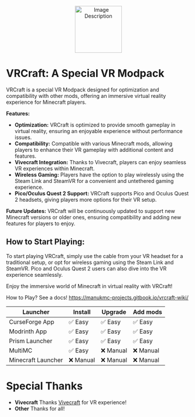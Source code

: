 <p align="center">
  <img src="https://cdn.discordapp.com/attachments/1204453504601686078/1231601586090803355/minecraft_title.png?ex=66378d5c&is=6625185c&hm=926cac6140fc736fc9ed145a14ea4bfaa2a73db83184ae0291da8414a5b6580f&" width="128" height="128" alt="Image Description">
</p>

# VRCraft: A Special VR Modpack

VRCraft is a special VR Modpack designed for optimization and compatibility with other mods, offering an immersive virtual reality experience for Minecraft players.

**Features:**
- **Optimization:** VRCraft is optimized to provide smooth gameplay in virtual reality, ensuring an enjoyable experience without performance issues.
- **Compatibility:** Compatible with various Minecraft mods, allowing players to enhance their VR gameplay with additional content and features.
- **Vivecraft Integration:** Thanks to Vivecraft, players can enjoy seamless VR experiences within Minecraft.
- **Wireless Gaming:** Players have the option to play wirelessly using the Steam Link and SteamVR for a convenient and untethered gaming experience.
- **Pico/Oculus Quest 2 Support:** VRCraft supports Pico and Oculus Quest 2 headsets, giving players more options for their VR setup.
  
**Future Updates:**
VRCraft will be continuously updated to support new Minecraft versions or older ones, ensuring compatibility and adding new features for players to enjoy.

## **How to Start Playing:**
To start playing VRCraft, simply use the cable from your VR headset for a traditional setup, or opt for wireless gaming using the Steam Link and SteamVR. Pico and Oculus Quest 2 users can also dive into the VR experience seamlessly.

Enjoy the immersive world of Minecraft in virtual reality with VRCraft!

How to Play? See a docs! https://manukmc-projects.gitbook.io/vrcraft-wiki/

| Launcher                 | Install   | Upgrade  | Add mods |
|-------------------------|----------|-----------|----------|
| CurseForge App          | ✅ Easy   | ✅ Easy  | ✅ Easy  |
| Modrinth App            | ✅ Easy   | ✅ Easy  | ✅ Easy  |
| Prism Launcher          | ✅ Easy   | ✅ Easy  | ✅ Easy  |
| MultiMC                 | ✅ Easy   | ❌ Manual| ❌ Manual|
| Minecraft Launcher  | ❌ Manual| ❌ Manual| ❌ Manual|

# Special Thanks
- **Vivecraft** Thanks [Vivecraft](https://github.com/Vivecraft/VivecraftMod) for VR experience!
- **Other** Thanks for all!
